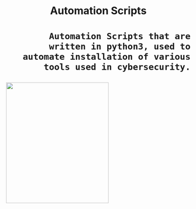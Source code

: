 
<h1 align="center">
   Automation Scripts  
</h1>

<h1 align="left">
   <h1 align="right">

      Automation Scripts that are written in python3, used to automate installation of various tools used in cybersecurity.
      
   </h1>
   
  <img height="330" width="280" src="https://github.com/0x157/Scripts/assets/102762345/d92742b7-fc5e-4462-943c-eaacdfc91c5a">

</h1>


